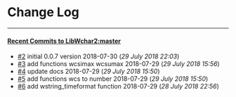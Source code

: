 
# Change Log
----------

#### [Recent Commits to LibWchar2:master](https://github.com/ClnViewer/LibWchar2/commits/master.atom)

- [#2](https://github.com/ClnViewer/LibWchar2/commit/b09e74b47b867e611257a0d48b96598a2dfea1f8)  	initial 0.0.7 version 2018-07-30 (*29 July 2018 22:03*)
- [#3](https://github.com/ClnViewer/LibWchar2/commit/5118fb443a69c146d3af4eefd45ce2c39daee478)  	add functions wcsimax wcsumax 2018-07-29 (*29 July 2018 15:56*)
- [#4](https://github.com/ClnViewer/LibWchar2/commit/38fbb16ce2d01d8164e366ad3b0a958ca9349daa)  	update docs 2018-07-29 (*29 July 2018 15:50*)
- [#5](https://github.com/ClnViewer/LibWchar2/commit/b157bc72031c03409f53c738671cb44477ee365b)  	add functions wcs to number 2018-07-29 (*29 July 2018 15:50*)
- [#6](https://github.com/ClnViewer/LibWchar2/commit/237aa7bf73f67adcdce7213e3e9cf49ee6df940c)  	add wstring_timeformat function 2018-07-29 (*28 July 2018 22:56*)
